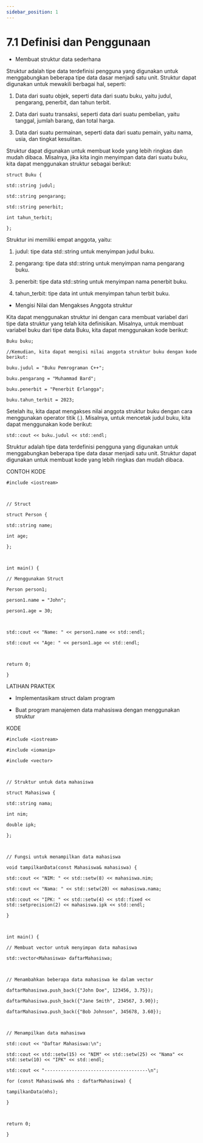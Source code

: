 ```yaml
---
sidebar_position: 1
---
```


# 7.1 Definisi dan Penggunaan


-   Membuat struktur data sederhana
    

Struktur adalah tipe data terdefinisi pengguna yang digunakan untuk menggabungkan beberapa tipe data dasar menjadi satu unit. Struktur dapat digunakan untuk mewakili berbagai hal, seperti:

1.  Data dari suatu objek, seperti data dari suatu buku, yaitu judul, pengarang, penerbit, dan tahun terbit.
    
2.  Data dari suatu transaksi, seperti data dari suatu pembelian, yaitu tanggal, jumlah barang, dan total harga.
    
3.  Data dari suatu permainan, seperti data dari suatu pemain, yaitu nama, usia, dan tingkat kesulitan.
    

Struktur dapat digunakan untuk membuat kode yang lebih ringkas dan mudah dibaca. Misalnya, jika kita ingin menyimpan data dari suatu buku, kita dapat menggunakan struktur sebagai berikut:

  
```
struct Buku {

std::string judul;

std::string pengarang;

std::string penerbit;

int tahun_terbit;

};
```

  

Struktur ini memiliki empat anggota, yaitu:

1.  judul: tipe data std::string untuk menyimpan judul buku.
    
2.  pengarang: tipe data std::string untuk menyimpan nama pengarang buku.
    
3.  penerbit: tipe data std::string untuk menyimpan nama penerbit buku.
    
4.  tahun_terbit: tipe data int untuk menyimpan tahun terbit buku.
    

-   Mengisi Nilai dan Mengakses Anggota struktur
    

Kita dapat menggunakan struktur ini dengan cara membuat variabel dari tipe data struktur yang telah kita definisikan. Misalnya, untuk membuat variabel buku dari tipe data Buku, kita dapat menggunakan kode berikut:

  
  
```
Buku buku;

//Kemudian, kita dapat mengisi nilai anggota struktur buku dengan kode berikut:

buku.judul = "Buku Pemrograman C++";

buku.pengarang = "Muhammad Bard";

buku.penerbit = "Penerbit Erlangga";

buku.tahun_terbit = 2023;
```


Setelah itu, kita dapat mengakses nilai anggota struktur buku dengan cara menggunakan operator titik (.). Misalnya, untuk mencetak judul buku, kita dapat menggunakan kode berikut:

  
```
std::cout << buku.judul << std::endl;
```
  

Struktur adalah tipe data terdefinisi pengguna yang digunakan untuk menggabungkan beberapa tipe data dasar menjadi satu unit. Struktur dapat digunakan untuk membuat kode yang lebih ringkas dan mudah dibaca.

  
  

CONTOH KODE
```
#include <iostream>

  

// Struct

struct Person {

std::string name;

int age;

};

  

int main() {

// Menggunakan Struct

Person person1;

person1.name = "John";

person1.age = 30;

  

std::cout << "Name: " << person1.name << std::endl;

std::cout << "Age: " << person1.age << std::endl;

  

return 0;

}
```


LATIHAN PRAKTEK

-   Implementasikam struct dalam program
    
-   Buat program manajemen data mahasiswa dengan menggunakan struktur
    

KODE
```
#include <iostream>

#include <iomanip>

#include <vector>

  

// Struktur untuk data mahasiswa

struct Mahasiswa {

std::string nama;

int nim;

double ipk;

};

  

// Fungsi untuk menampilkan data mahasiswa

void tampilkanData(const Mahasiswa& mahasiswa) {

std::cout << "NIM: " << std::setw(8) << mahasiswa.nim;

std::cout << "Nama: " << std::setw(20) << mahasiswa.nama;

std::cout << "IPK: " << std::setw(4) << std::fixed << std::setprecision(2) << mahasiswa.ipk << std::endl;

}

  

int main() {

// Membuat vector untuk menyimpan data mahasiswa

std::vector<Mahasiswa> daftarMahasiswa;

  

// Menambahkan beberapa data mahasiswa ke dalam vector

daftarMahasiswa.push_back({"John Doe", 123456, 3.75});

daftarMahasiswa.push_back({"Jane Smith", 234567, 3.90});

daftarMahasiswa.push_back({"Bob Johnson", 345678, 3.60});

  

// Menampilkan data mahasiswa

std::cout << "Daftar Mahasiswa:\n";

std::cout << std::setw(15) << "NIM" << std::setw(25) << "Nama" << std::setw(10) << "IPK" << std::endl;

std::cout << "--------------------------------------\n";

for (const Mahasiswa& mhs : daftarMahasiswa) {

tampilkanData(mhs);

}

  

return 0;

}
```